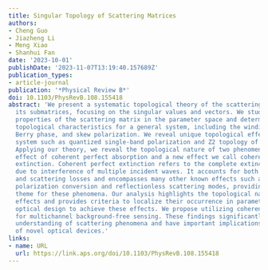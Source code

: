```yaml
---
title: Singular Topology of Scattering Matrices
authors:
- Cheng Guo
- Jiazheng Li
- Meng Xiao
- Shanhui Fan
date: '2023-10-01'
publishDate: '2023-11-07T13:19:40.157689Z'
publication_types:
- article-journal
publication: '*Physical Review B*'
doi: 10.1103/PhysRevB.108.155418
abstract: 'We present a systematic topological theory of the scattering matrix and
  its submatrices, focusing on the singular values and vectors. We study the topological
  properties of the scattering matrix in the parameter space and determine a set of
  topological characteristics for a general system, including the winding number,
  Berry phase, and skew polarization. We reveal unique topological effects for a reciprocal
  system such as quantized single-band polarization and Z2 topology of Takagi vectors.
  Applying our theory, we reveal the topological nature of two phenomena: the well-known
  effect of coherent perfect absorption and a new effect we call coherent perfect
  extinction. Coherent perfect extinction refers to the complete extinction of light
  due to interference of multiple incident waves. It accounts for both absorption
  and scattering losses and encompasses many other known effects such as complete
  polarization conversion and reflectionless scattering modes, providing a unifying
  theme for these phenomena. Our analysis highlights the topological nature of these
  effects and provides criteria to localize their occurrence in parameter space, facilitating
  optical design to achieve these effects. We propose utilizing coherent perfect extinction
  for multichannel background-free sensing. These findings significantly advance our
  understanding of scattering phenomena and have important implications for the development
  of novel optical devices.'
links:
- name: URL
  url: https://link.aps.org/doi/10.1103/PhysRevB.108.155418
---
```

